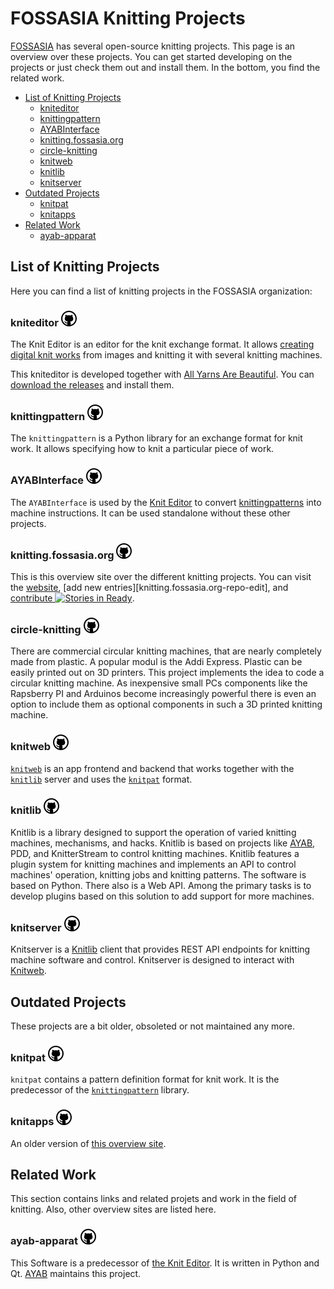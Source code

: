 FOSSASIA Knitting Projects
==========================

[FOSSASIA](https://fossasia.org) has several open-source knitting projects.
This page is an overview over these projects. You can get started developing
on the projects or just check them out and install them. In the bottom,
you find the related work.

- [List of Knitting Projects][project-list]
  - [kniteditor][kniteditor]
  - [knittingpattern][knittingpattern]
  - [AYABInterface][AYABInterface]
  - [knitting.fossasia.org][knitting.fossasia.org]
  - [circle-knitting][circle-knitting]
  - [knitweb][knitweb]
  - [knitlib][knitlib]
  - [knitserver][knitserver]
- [Outdated Projects][outdated-projects]
  - [knitpat][knitpat]
  - [knitapps][knitserver]
- [Related Work][related-work]
  - [ayab-apparat][ayab-apparat]

List of Knitting Projects
-------------------------

Here you can find a list of knitting projects in the FOSSASIA organization:

### kniteditor [![View on Github][github-logo]][kniteditor-repo]

The Knit Editor is an editor for the knit exchange format.
It allows [creating digital knit works][knittingpattern] from images
and knitting it with several knitting machines.

This kniteditor is developed together with [All Yarns Are Beautiful][ayab].
You can [download the releases][kniteditor-releases] and install them.

### knittingpattern [![View on Github][github-logo]][knittingpattern-repo]

The `knittingpattern` is a Python library for an exchange format for knit work.
It allows specifying how to knit a particular piece of work.

### AYABInterface [![View on Github][github-logo]][AYABInterface-repo]

The `AYABInterface` is used by the [Knit Editor][kniteditor] to
convert [knittingpatterns][knittingpattern] into machine instructions.
It can be used standalone without these other projects.

### knitting.fossasia.org [![View on Github][github-logo]][knitting.fossasia.org-repo]

This is this overview site over the different knitting projects. 
You can visit the [website][this-site], [add new entries][knitting.fossasia.org-repo-edit],
and [contribute ![Stories in Ready][knitting.fossasia.org-waffle-badge]][knitting.fossasia.org-waffle].

### circle-knitting [![View on Github][github-logo]][circle-knitting-repo]

There are commercial circular knitting machines, that are nearly completely made from plastic. 
A popular modul is the Addi Express. 
Plastic can be easily printed out on 3D printers. 
This project implements the idea to code a circular knitting machine. 
As inexpensive small PCs components like the Rapsberry PI and Arduinos become increasingly powerful there is even an option to include them as optional components in such a 3D printed knitting machine.

### knitweb [![View on Github][github-logo]][knitweb-repo]

[`knitweb`][knitweb-repo] is an app frontend and backend that works together with the
[`knitlib`][knitserver] server and uses the [`knitpat`][knitpat] format.

### knitlib [![View on Github][github-logo]][knitlib-repo]

Knitlib is a library designed to support the operation of varied knitting machines, mechanisms, and hacks.
Knitlib is based on projects like [AYAB][ayab], PDD, and KnitterStream to control knitting machines.
Knitlib features a plugin system for knitting machines and implements an API to control machines' operation,
knitting jobs and knitting patterns. The software is based on Python.
There also is a Web API.
Among the primary tasks is to develop plugins based on this solution to add support for more machines.

### knitserver [![View on Github][github-logo]][knitserver-repo]

Knitserver is a [Knitlib][knitlib] client that provides REST API endpoints for knitting machine software and control.
Knitserver is designed to interact with [Knitweb][knitweb].

Outdated Projects
-----------------

These projects are a bit older, obsoleted or not maintained any more.

### knitpat [![View on Github][github-logo]][knitpat-repo]

`knitpat` contains a pattern definition format for knit work.
It is the predecessor of the [`knittingpattern`][knittingpattern] library.

### knitapps [![View on Github][github-logo]][knitapps-repo]

An older version of [this overview site][top].

Related Work
------------

This section contains links and related projets and work in the field of knitting.
Also, other overview sites are listed here.

### ayab-apparat [![View on Github][github-logo]][ayab-apparat-repo]

This Software is a predecessor of [the Knit Editor][kniteditor].
It is written in Python and Qt.
[AYAB][ayab] maintains this project.











[top]: #fossasia-knitting-projects
[project-list]: #list-of-knitting-projects
[outdated-projects]: #outdated-projects
[this-site]: https://knitting.fossasia.org
[ayab]: http://ayab-knitting.com/
[related-work]: #related-work

[kniteditor]: #kniteditor-
[kniteditor-repo]: https://github.com/fossasia/kniteditor
[kniteditor-waffle-badge]: https://badge.waffle.io/fossasia/kniteditor.svg?label=ready&title=Ready "Stories in Ready"
[kniteditor-waffle]: http://waffle.io/fossasia/kniteditor
[kniteditor-releases]: https://github.com/fossasia/kniteditor/releases

[knittingpattern]: #knittingpattern-
[knittingpattern-repo]: https://github.com/fossasia/knittingpattern
[knittingpattern-waffle-badge]: https://badge.waffle.io/fossasia/knittingpattern.svg?label=ready&title=Ready "Stories in Ready"
[knittingpattern-waffle]: http://waffle.io/fossasia/knittingpattern

[AYABInterface]: #AYABInterface-
[AYABInterface-repo]: https://github.com/fossasia/AYABInterface
[AYABInterface-waffle-badge]: https://badge.waffle.io/fossasia/AYABInterface.svg?label=ready&title=Ready "Stories in Ready"
[AYABInterface-waffle]: http://waffle.io/fossasia/AYABInterface

[knitting.fossasia.org]: #knittingfossasiaorg-
[knitting.fossasia.org-repo]: https://github.com/fossasia/knitting.fossasia.org
[knitting.fossasia.org-waffle-badge]: https://badge.waffle.io/fossasia/knitting.fossasia.org.svg?label=ready&title=Ready "Stories in Ready"
[knitting.fossasia.org-waffle]: http://waffle.io/fossasia/knitting.fossasia.org
[knitting.fossasia.org-edit]: https://github.com/fossasia/knitting.fossasia.org/edit/gh-pages/README.md

[knitweb]: #knitweb-
[knitweb-repo]: https://github.com/fossasia/knitweb
[knitweb-waffle-badge]: https://badge.waffle.io/fossasia/knitweb.svg?label=ready&title=Ready "Stories in Ready"
[knitweb-waffle]: http://waffle.io/fossasia/knitweb

[circle-knitting]: #circle-knitting-
[circle-knitting-repo]: https://github.com/fossasia/circle-knitting
[circle-knitting-waffle-badge]: https://badge.waffle.io/fossasia/circle-knitting.svg?label=ready&title=Ready "Stories in Ready"
[circle-knitting-waffle]: http://waffle.io/fossasia/circle-knitting

[knitlib]: #knitlib-
[knitlib-repo]: https://github.com/fossasia/knitlib
[knitlib-waffle-badge]: https://badge.waffle.io/fossasia/knitlib.svg?label=ready&title=Ready "Stories in Ready"
[knitlib-waffle]: http://waffle.io/fossasia/knitlib

[knitserver]: #knitserver-
[knitserver-repo]: https://github.com/fossasia/knitserver
[knitserver-waffle-badge]: https://badge.waffle.io/fossasia/knitserver.svg?label=ready&title=Ready "Stories in Ready"
[knitserver-waffle]: http://waffle.io/fossasia/knitserver

[knitapps]: #knitapps-
[knitapps-repo]: https://github.com/fossasia/knitapps
[knitapps-waffle-badge]: https://badge.waffle.io/fossasia/knitapps.svg?label=ready&title=Ready "Stories in Ready"
[knitapps-waffle]: http://waffle.io/fossasia/knitapps

[knitpat]: #knitpat-
[knitpat-repo]: https://github.com/fossasia/knitpat
[knitpat-waffle-badge]: https://badge.waffle.io/fossasia/knitpat.svg?label=ready&title=Ready "Stories in Ready"
[knitpat-waffle]: http://waffle.io/fossasia/knitpat

[ayab-apparat]: #ayab-apparat-
[ayab-apparat-fork]: https://github.com/allyarnsarebeautiful/ayab-apparat
[ayab-apparat-repo]: https://bitbucket.org/chris007de/ayab-apparat
[ayab-apparat-waffle-badge]: https://badge.waffle.io/allyarnsarebeautiful/ayab-apparat.svg?label=ready&title=Ready "Stories in Ready"
[ayab-apparat-waffle]: http://waffle.io/allyarnsarebeautiful/ayab-apparat



[github-logo]: images/GitHub.png "View on Github"
